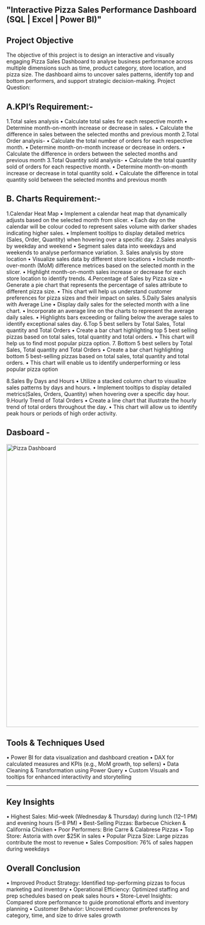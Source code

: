 ## "Interactive Pizza Sales Performance Dashboard (SQL | Excel | Power BI)"
## Project Objective
The objective of this project is to design an interactive and visually engaging Pizza Sales Dashboard to analyse business performance across multiple dimensions such as time, product category, store location, and pizza size. The dashboard aims to uncover sales patterns, identify top and bottom performers, and support strategic decision-making.
 Project Question:
## A.KPI’s Requirement:-
1.Total sales analysis
•	Calculate total sales for each respective month
•	Determine month-on-month increase or decrease in sales.
•	Calculate the difference in sales between the selected months and previous month
2.Total Order analysis-
•	Calculate the total number of orders for each respective month.
•	Determine month-on-month increase or decrease in orders.
•	Calculate the difference in orders between the selected months and previous month
3.Total Quantity sold analysis-
•	Calculate the total quantity sold of orders for each respective month.
•	Determine month-on-month increase or decrease in total quantity sold.
•	Calculate the difference in total quantity sold between the selected months and previous month
## B. Charts Requirement:-
 1.Calendar Heat Map
•	Implement a calendar heat map that dynamically adjusts based on the selected month from slicer.
•	Each day on the calendar will be colour coded to represent sales volume with darker shades indicating higher sales.
•	Implement tooltips to  display detailed metrics (Sales, Order, Quantity) when hovering over a specific day.
    2.Sales analysis by weekday and weekend
•	Segment sales data into weekdays and weekends to analyse performance variation.
    3. Sales analysis by store location
•	Visualize sales data by different store locations
•	Include month-over-month (MoM) difference metrices based on the selected month in the slicer.
•	Highlight month-on-month sales increase or decrease for each store location to identify trends.
4.Percentage of Sales by Pizza size
•	Generate a pie chart that represents the percentage of sales attribute to different pizza size.
•	This chart will help us understand customer preferences for pizza sizes and their impact on sales.
5.Daily Sales analysis with Average Line
•	Display daily sales for the selected month with a line chart.
•	Incorporate an average line on the charts to represent the average daily sales.
•	Highlights bars exceeding or failing below the average sales to identify exceptional sales day.
 6.Top 5 best sellers by Total Sales, Total quantity and Total Orders
•	Create a bar chart highlighting top 5 best selling pizzas based on total sales, total quantity  and total orders.
•	This chart will help us to find most popular pizza option.
 7. Bottom 5 best sellers by Total Sales, Total quantity and Total Orders
•	Create a bar chart highlighting bottom 5 best-selling pizzas based on total sales, total quantity  and total orders.
•	This chart will enable us to identify underperforming or less popular pizza option

 8.Sales By Days and Hours
•	Utilize a stacked column chart to visualize sales patterns by days and hours.
•	Implement tooltips to display detailed metrics(Sales, Orders, Quantity) when hovering over a specific day hour.
 9.Hourly Trend of Total Orders
•	Create a line chart that illustrate the hourly trend of total orders throughout the day.
•	This chart will allow us to identify peak hours or periods of high order activity.
## Dasboard - 
<img width="1227" height="742" alt="Pizza Dashboard" src="https://github.com/user-attachments/assets/5615cae2-8746-4003-be34-93d8803624fc" />


## Tools & Techniques Used
•	Power BI for data visualization and dashboard creation
•	DAX for calculated measures and KPIs (e.g., MoM growth, top sellers)
•	Data Cleaning & Transformation using Power Query
•	Custom Visuals and tooltips for enhanced interactivity and storytelling
________________________________________
## Key Insights
•	Highest Sales: Mid-week (Wednesday & Thursday) during lunch (12–1 PM) and evening hours (5–8 PM)
•	Best-Selling Pizzas: Barbecue Chicken & California Chicken
•	Poor Performers: Brie Carre & Calabrese Pizzas
•	Top Store: Astoria with over $25K in sales
•	Popular Pizza Size: Large pizzas contribute the most to revenue
•	Sales Composition: 76% of sales happen during weekdays

## Overall Conclusion
•	Improved Product Strategy: Identified top-performing pizzas to focus marketing and inventory
•	Operational Efficiency: Optimized staffing and prep schedules based on peak sales hours
•	Store-Level Insights: Compared store performance to guide promotional efforts and inventory planning
•	Customer Behavior: Uncovered customer preferences by category, time, and size to drive sales growth
